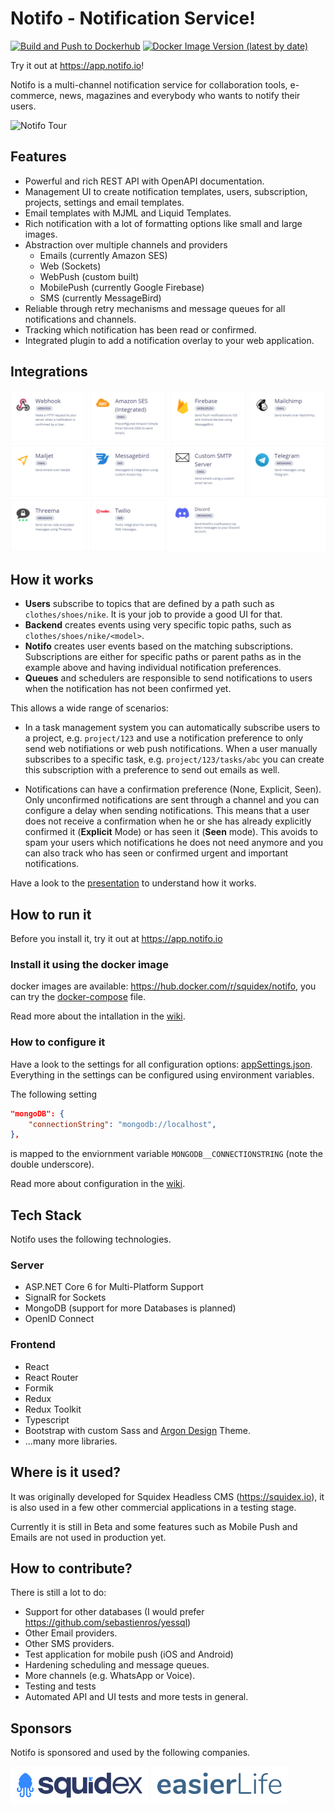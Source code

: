 # Notifo - Notification Service!

[![Build and Push to Dockerhub](https://github.com/notifo-io/notifo/actions/workflows/deploy.yml/badge.svg)](https://github.com/notifo-io/notifo/actions/workflows/deploy.yml) 
[![Docker Image Version (latest by date)](https://img.shields.io/docker/v/squidex/notifo?sort=date)](https://hub.docker.com/r/squidex/notifo)

Try it out at https://app.notifo.io!

Notifo is a multi-channel notification service for collaboration tools, e-commerce, news, magazines and everybody who wants to notify their users.

![Notifo Tour](https://github.com/notifo-io/notifo/raw/main/media/tour/Notifo.gif "Notifo Tour")

## Features

* Powerful and rich REST API with OpenAPI documentation.
* Management UI to create notification templates, users, subscription, projects, settings and email templates.
* Email templates with MJML and Liquid Templates.
* Rich notification with a lot of formatting options like small and large images.
* Abstraction over multiple channels and providers
    * Emails (currently Amazon SES)
    * Web (Sockets)
    * WebPush (custom built)
    * MobilePush (currently Google Firebase)
    * SMS (currently MessageBird)
* Reliable through retry mechanisms and message queues for all notifications and channels.
* Tracking which notification has been read or confirmed.
* Integrated plugin to add a notification overlay to your web application.

## Integrations

![Integrations](https://github.com/notifo-io/notifo/raw/main/media/Integrations.png "Integrations")

## How it works

* **Users** subscribe to topics that are defined by a path such as `clothes/shoes/nike`. It is your job to provide a good UI for that.
* **Backend** creates events using very specific topic paths, such as `clothes/shoes/nike/<model>`.
* **Notifo** creates user events based on the matching subscriptions. Subscriptions are either for specific paths or parent paths as in the example above and having individual notification preferences.
* **Queues** and schedulers are responsible to send notifications to users when the notification has not been confirmed yet.

This allows a wide range of scenarios:
* In a task management system you can automatically subscribe users to a project, e.g. `project/123` and use a notification preference to only send web notifiations or web push notifications. When a user manually subscribes to a specific task, e.g. `project/123/tasks/abc` you can create this subscription with a preference to send out emails as well.

* Notifications can have a confirmation preference (None, Explicit, Seen). Only unconfirmed notifications are sent through a channel and you can configure a delay when sending notifications. This means that a user does not receive a confirmation when he or she has already explicitly confirmed it (**Explicit** Mode) or has seen it (**Seen** mode). This avoids to spam your users which notifications he does not need anymore and you can also track who has seen or confirmed urgent and important notifications.

Have a look to the [presentation](https://raw.githubusercontent.com/notifo-io/notifo/blob/main/media/notifo!.pdf) to understand how it works.

## How to run it

Before you install it, try it out at https://app.notifo.io

### Install it using the docker image

docker images are available: https://hub.docker.com/r/squidex/notifo, you can try the [docker-compose](deployment/docker-compose.yml) file.

Read more about the intallation in the [wiki](https://github.com/notifo-io/notifo/wiki/Installation).

### How to configure it

Have a look to the settings for all configuration options: [appSettings.json](https://github.com/notifo-io/notifo/backend/src/notifo/appSettings.json). Everything in the settings can be configured using environment variables.

The following setting

```json
"mongoDB": {
    "connectionString": "mongodb://localhost",
},
```

is mapped to the enviornment variable `MONGODB__CONNECTIONSTRING` (note the double underscore).

Read more about configuration in the [wiki](https://github.com/notifo-io/notifo/wiki/configuration).

## Tech Stack

Notifo uses the following technologies.

### Server

* ASP.NET Core 6 for Multi-Platform Support
* SignalR for Sockets
* MongoDB (support for more Databases is planned)
* OpenID Connect

### Frontend

* React
* React Router
* Formik
* Redux
* Redux Toolkit
* Typescript
* Bootstrap with custom Sass and [Argon Design](https://www.creative-tim.com/product/argon-design-system) Theme.
* ...many more libraries.

## Where is it used?

It was originally developed for Squidex Headless CMS (https://squidex.io), it is also used in a few other commercial applications in a testing stage.

Currently it is still in Beta and some features such as Mobile Push and Emails are not used in production yet.

## How to contribute?

There is still a lot to do:

* Support for other databases (I would prefer https://github.com/sebastienros/yessql)
* Other Email providers.
* Other SMS providers.
* Test application for mobile push (iOS and Android)
* Hardening scheduling and message queues.
* More channels (e.g. WhatsApp or Voice).
* Testing and tests
* Automated API and UI tests and more tests in general.

## Sponsors

Notifo is sponsored and used by the following companies.

[![Squidex](media/logos/squidex.png)](https://squidex.io/) [![Squidex](media/logos/easierlife.png)](https://easierlife.de/)
